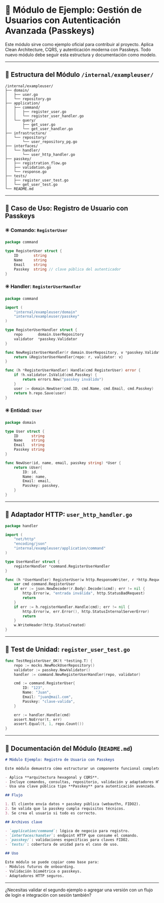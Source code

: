 # 🧪 Módulo de Ejemplo: Gestión de Usuarios con Autenticación Avanzada (Passkeys)

Este módulo sirve como ejemplo oficial para contribuir al proyecto. Aplica Clean Architecture, CQRS, y autenticación moderna con Passkeys. Todo nuevo módulo debe seguir esta estructura y documentación como modelo.

---

## 📁 Estructura del Módulo `/internal/exampleuser/`

```plaintext
/internal/exampleuser/
├── domain/
│   ├── user.go
│   └── repository.go
├── application/
│   ├── command/
│   │   ├── register_user.go
│   │   └── register_user_handler.go
│   └── query/
│       ├── get_user.go
│       └── get_user_handler.go
├── infrastructure/
│   └── repository/
│       └── user_repository_pg.go
├── interfaces/
│   └── handler/
│       └── user_http_handler.go
├── passkey/
│   ├── registration_flow.go
│   ├── validation.go
│   └── response.go
├── tests/
│   ├── register_user_test.go
│   └── get_user_test.go
└── README.md
```

---

## 🔐 Caso de Uso: Registro de Usuario con Passkeys

### ✳️ Comando: `RegisterUser`

```go
package command

type RegisterUser struct {
    ID       string
    Name     string
    Email    string
    Passkey  string // clave pública del autenticador
}
```

### ✳️ Handler: `RegisterUserHandler`

```go
package command

import (
    "internal/exampleuser/domain"
    "internal/exampleuser/passkey"
)

type RegisterUserHandler struct {
    repo       domain.UserRepository
    validator  *passkey.Validator
}

func NewRegisterUserHandler(r domain.UserRepository, v *passkey.Validator) *RegisterUserHandler {
    return &RegisterUserHandler{repo: r, validator: v}
}

func (h *RegisterUserHandler) Handle(cmd RegisterUser) error {
    if !h.validator.IsValid(cmd.Passkey) {
        return errors.New("passkey inválido")
    }
    user := domain.NewUser(cmd.ID, cmd.Name, cmd.Email, cmd.Passkey)
    return h.repo.Save(user)
}
```

### ✳️ Entidad: `User`

```go
package domain

type User struct {
    ID      string
    Name    string
    Email   string
    Passkey string
}

func NewUser(id, name, email, passkey string) *User {
    return &User{
        ID: id,
        Name: name,
        Email: email,
        Passkey: passkey,
    }
}
```

---

## 📡 Adaptador HTTP: `user_http_handler.go`

```go
package handler

import (
    "net/http"
    "encoding/json"
    "internal/exampleuser/application/command"
)

type UserHandler struct {
    registerHandler *command.RegisterUserHandler
}

func (h *UserHandler) RegisterUser(w http.ResponseWriter, r *http.Request) {
    var cmd command.RegisterUser
    if err := json.NewDecoder(r.Body).Decode(&cmd); err != nil {
        http.Error(w, "entrada inválida", http.StatusBadRequest)
        return
    }
    if err := h.registerHandler.Handle(cmd); err != nil {
        http.Error(w, err.Error(), http.StatusInternalServerError)
        return
    }
    w.WriteHeader(http.StatusCreated)
}
```

---

## 🧪 Test de Unidad: `register_user_test.go`

```go
func TestRegisterUser_OK(t *testing.T) {
    repo := mocks.NewMockUserRepository()
    validator := passkey.NewValidator()
    handler := command.NewRegisterUserHandler(repo, validator)

    cmd := command.RegisterUser{
        ID: "123",
        Name: "Juan",
        Email: "juan@mail.com",
        Passkey: "clave-valida",
    }

    err := handler.Handle(cmd)
    assert.NoError(t, err)
    assert.Equal(t, 1, repo.Count())
}
```

---

## 📄 Documentación del Módulo (`README.md`)

```markdown
# Módulo Ejemplo: Registro de Usuario con Passkeys

Este módulo demuestra cómo estructurar un componente funcional completo en el proyecto.

- Aplica **arquitectura hexagonal y CQRS**.
- Incluye comandos, consultas, repositorio, validación y adaptadores HTTP.
- Usa una clave pública tipo **Passkey** para autenticación avanzada.

## Flujo

1. El cliente envía datos + passkey pública (webauthn, FIDO2).
2. Se valida que la passkey cumpla requisitos técnicos.
3. Se crea el usuario si todo es correcto.

## Archivos clave

- `application/command`: lógica de negocio para registro.
- `interfaces/handler`: endpoint HTTP que consume el comando.
- `passkey/`: validaciones específicas para claves FIDO2.
- `tests/`: cobertura de unidad para el caso de uso.

## Uso

Este módulo se puede copiar como base para:
- Módulos futuros de onboarding.
- Validación biométrica o passkeys.
- Adaptadores HTTP seguros.
```

---

¿Necesitas validar el segundo ejemplo o agregar una versión con un flujo de login e integración con sesión también?
